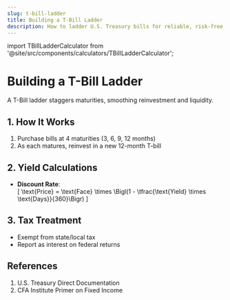 ```yaml
---
slug: t-bill-ladder
title: Building a T-Bill Ladder
description: How to ladder U.S. Treasury bills for reliable, risk-free returns.
---
```

import TBillLadderCalculator from '@site/src/components/calculators/TBillLadderCalculator';

# Building a T-Bill Ladder

A T-Bill ladder staggers maturities, smoothing reinvestment and liquidity.

<TBillLadderCalculator />

## 1. How It Works

1. Purchase bills at 4 maturities (3, 6, 9, 12 months)  
2. As each matures, reinvest in a new 12-month T-bill  

## 2. Yield Calculations

- **Discount Rate**:  
  \[
    \text{Price} = \text{Face} \times \Bigl(1 - \tfrac{\text{Yield} \times \text{Days}}{360}\Bigr)
  \]

## 3. Tax Treatment

- Exempt from state/local tax  
- Report as interest on federal returns

## References

1. U.S. Treasury Direct Documentation  
2. CFA Institute Primer on Fixed Income
